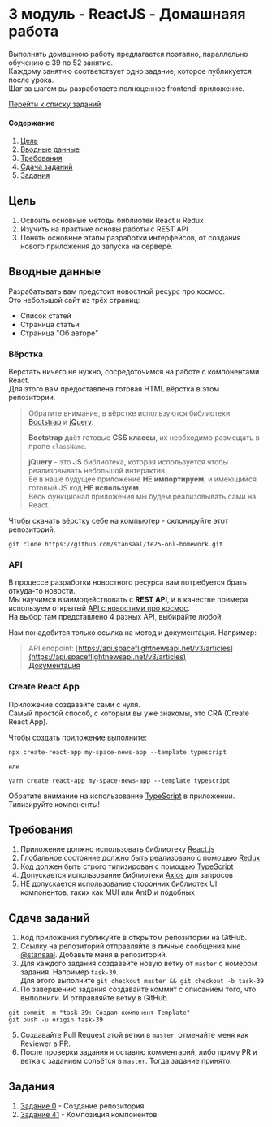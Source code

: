 # 3 модуль - ReactJS - Домашнаяя работа

Выполнять домашнюю работу предлагается поэтапно, параллельно обучению с 39 по 52 занятие.\
Каждому занятию соответствует одно задание, которое публикуется после урока.\
Шаг за шагом вы разработаете полноценное frontend-приложение.

[Перейти к списку заданий](#задания)

#### Содержание
1. [Цель](#цель)
2. [Вводные данные](#вводные-данные)
3. [Требования](#требования)
4. [Сдача заданий](#сдача-заданий)
5. [Задания](#задания)

## Цель
1. Освоить основные методы библиотек React и Redux
2. Изучить на практике основы работы с REST API
3. Понять основные этапы разработки интерфейсов, от создания нового приложения до запуска на сервере.


## Вводные данные
Разрабатывать вам предстоит новостной ресурс про космос.\
Это небольшой сайт из трёх страниц:
- Список статей
- Страница статьи
- Страница "Об авторе"

### Вёрстка
Верстать ничего не нужно, сосредоточимся на работе с компонентами React.\
Для этого вам предоставлена готовая HTML вёрстка в этом репозитории.
> Обратите внимание, в вёрстке используются библиотеки [Bootstrap](https://getbootstrap.com) и [jQuery](https://jquery.com/).
> 
> **Bootstrap** даёт готовые **CSS классы**, их необходимо размещать в пропе ```className```.
> 
> **jQuery** - это **JS** библиотека, которая используется чтобы реализовывать небольшой интерактив. \
> Её в наше будущее приложение **НЕ импортируем**, и имеющийся готовый JS код **НЕ используем**. \
> Весь функционал приложения мы будем реализовывать сами на React. 

Чтобы скачать вёрстку себе на компьютер - склонируйте этот репозиторий.
```
git clone https://github.com/stansaal/fe25-onl-homework.git
```

### API
В процессе разработки новостного ресурса вам потребуется брать откуда-то новости. \
Мы научимся взаимодействовать с **REST API**, и в качестве примера используем открытый [API с новостями про космос](https://thespacedevs.com/snapi). \
На выбор там представлено 4 разных API, выбирайте любой.

Нам понадобится только ссылка на метод и документация. Например:
> API endpoint: [https://api.spaceflightnewsapi.net/v3/articles](https://api.spaceflightnewsapi.net/v3/articles) \
> [Документация](https://api.spaceflightnewsapi.net/v3/documentation#/Article)

### Create React App
Приложение создавайте сами с нуля. \
Самый простой способ, с которым вы уже знакомы, это CRA (Create React App).

Чтобы создать приложение выполните:
```
npx create-react-app my-space-news-app --template typescript

или

yarn create react-app my-space-news-app --template typescript

```
Обратите внимание на использование [TypeScript](https://www.typescriptlang.org/) в приложении. Типизируйте компоненты!

## Требования
1. Приложение должно использовать библиотеку [React.js](https://ru.reactjs.org/)
2. Глобальное состояние должно быть реализовано с помощью [Redux](https://redux.js.org/)
3. Код должен быть строго типизирован с помощью [TypeScript](https://www.typescriptlang.org/)
4. Допускается использование библиотеки [Axios](https://axios-http.com/docs/intro) для запросов
5. НЕ допускается использование сторонних библиотек UI компонентов, таких как MUI или AntD и подобных

## Сдача заданий
1. Код приложения публикуйте в открытом репозитории на GitHub.
2. Ссылку на репозиторий отправляйте в личные сообщения мне [@stansaal](https://t.me/stansaal). Добавьте меня в репозиторий.
3. Для каждого задания создавайте новую ветку от ```master``` с номером задания. Например ```task-39```. \
Для этого выполните ```git checkout master && git checkout -b task-39```
4. По завершению задания создавайте коммит с описанием того, что выполнили. И отправляйте ветку в GitHub.
```
git commit -m "task-39: Создал компонент Template"
git push -u origin task-39
```
5. Создавайте Pull Request этой ветки в ```master```, отмечайте меня как Reviewer в PR.
6. После проверки задания я оставлю комментарий, либо приму PR и ветка с заданием сольётся в ```master```. Тогда задание принято.

## Задания
1. [Задание 0](tasks/task-0/) - Создание репозитория
2. [Задание 41](tasks/task-41/) - Композиция компонентов